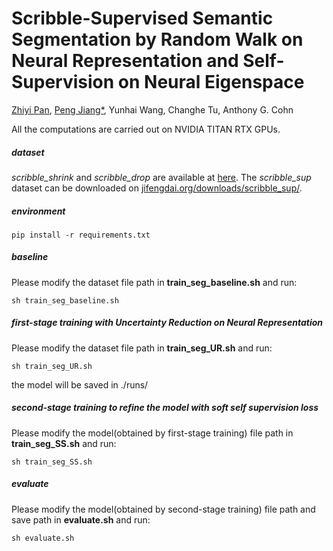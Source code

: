 # Scribble-Supervised Semantic Segmentation by Random Walk on Neural Representation and Self-Supervision on Neural Eigenspace
[Zhiyi Pan](https://github.com/panzhiyi), [Peng Jiang*](https://github.com/sdujump), Yunhai Wang, Changhe Tu, Anthony G. Cohn

All the computations are carried out on NVIDIA TITAN RTX GPUs.

##### dataset

*scribble_shrink* and *scribble_drop* are available at [here](https://drive.google.com/drive/folders/1q2PvbQVOdIY9S-qjh85ohM66svzp9wnp).  The *scribble_sup* dataset can be downloaded on [jifengdai.org/downloads/scribble_sup/](https://jifengdai.org/downloads/scribble_sup/).

##### environment

```
pip install -r requirements.txt
```

##### baseline

Please modify the dataset file path in **train_seg_baseline.sh** and run:

```
sh train_seg_baseline.sh
```

##### first-stage training with Uncertainty Reduction on Neural Representation

Please modify the dataset file path in **train_seg_UR.sh** and run:

```
sh train_seg_UR.sh
```

the model will be saved in ./runs/ 

##### second-stage training to refine the model with soft self supervision loss

Please modify the model(obtained by first-stage training) file path in **train_seg_SS.sh** and run: 

```
sh train_seg_SS.sh
```

##### evaluate

Please modify the model(obtained by second-stage training) file path and save path in **evaluate.sh** and run: 

```
sh evaluate.sh
```

